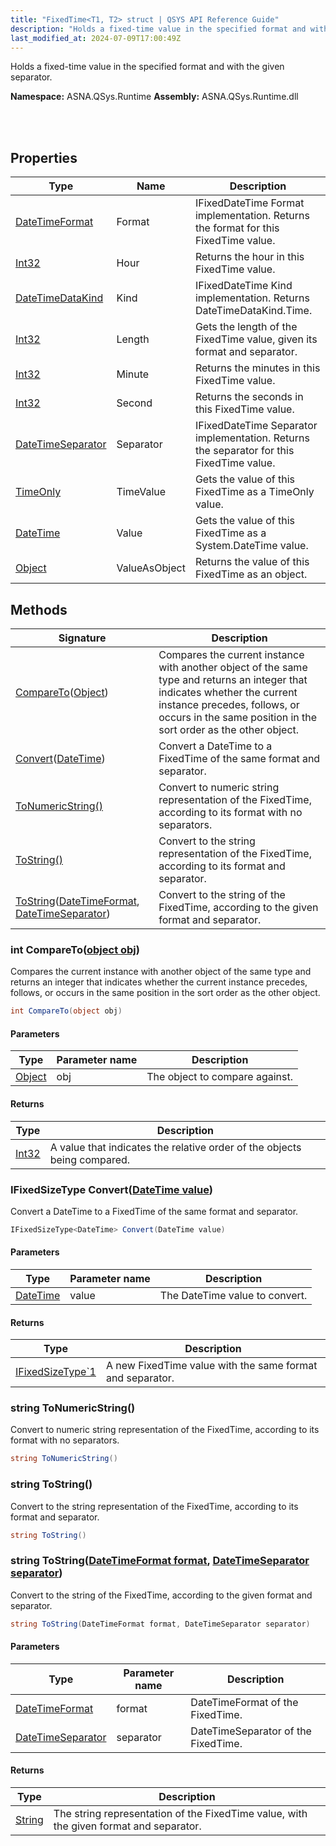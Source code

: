 ```yaml
---
title: "FixedTime<T1, T2> struct | QSYS API Reference Guide"
description: "Holds a fixed-time value in the specified format and with the given separator. "
last_modified_at: 2024-07-09T17:00:49Z
---
```


Holds a fixed-time value in the specified format and with the given separator.

**Namespace:** ASNA.QSys.Runtime
**Assembly:** ASNA.QSys.Runtime.dll

<br>
<br>

## Properties

| Type | Name | Description
| --- | --- | --- 
| [DateTimeFormat](/reference/datagate/datagate-common/date-time-format.html) | Format | IFixedDateTime Format implementation. Returns the format for this FixedTime value. |
| [Int32](https://learn.microsoft.com/en-us/dotnet/csharp/language-reference/builtin-types/integral-numeric-types) | Hour | Returns the hour in this FixedTime value. |
| [DateTimeDataKind](/reference/runtime/qsys-runtime/date-time-data-kind.html) | Kind | IFixedDateTime Kind implementation. Returns DateTimeDataKind.Time. |
| [Int32](https://learn.microsoft.com/en-us/dotnet/csharp/language-reference/builtin-types/integral-numeric-types) | Length | Gets the length of the FixedTime value, given its format and separator. |
| [Int32](https://learn.microsoft.com/en-us/dotnet/csharp/language-reference/builtin-types/integral-numeric-types) | Minute | Returns the minutes in this FixedTime value. |
| [Int32](https://learn.microsoft.com/en-us/dotnet/csharp/language-reference/builtin-types/integral-numeric-types) | Second | Returns the seconds in this FixedTime value. |
| [DateTimeSeparator](/reference/runtime/qsys-runtime/date-time-separator.html) | Separator | IFixedDateTime Separator implementation. Returns the separator for this FixedTime value. |
| [TimeOnly](https://learn.microsoft.com/en-us/dotnet/api/system.timeonly?view=net-8.0) | TimeValue | Gets the value of this FixedTime as a TimeOnly value. |
| [DateTime](https://docs.microsoft.com/en-us/dotnet/api/system.datetime) | Value | Gets the value of this FixedTime as a System.DateTime value. |
| [Object](https://docs.microsoft.com/en-us/dotnet/api/system.object) | ValueAsObject | Returns the value of this FixedTime as an object. |

## Methods

| Signature | Description |
| --- | --- |
| [CompareTo](#int-comparetoobject-obj)([Object](https://docs.microsoft.com/en-us/dotnet/api/system.object)) | Compares the current instance with another object of the same type and returns an integer that indicates whether the current instance precedes, follows, or occurs in the same position in the sort order as the other object.
| [Convert](#ifixedsizetype-datetime-convertdatetime-value)([DateTime](https://docs.microsoft.com/en-us/dotnet/api/system.datetime)) | Convert a DateTime to a FixedTime of the same format and separator.
| [ToNumericString()](#string-tonumericstring) | Convert to numeric string representation of the FixedTime, according to its format with no separators.
| [ToString()](#string-tostring) | Convert to the string representation of the FixedTime, according to its format and separator.
| [ToString](#string-tostringdatetimeformat-format-datetimeseparator-separator)([DateTimeFormat](/reference/datagate/datagate-common/date-time-format.html), [DateTimeSeparator](/reference/runtime/qsys-runtime/date-time-separator.html)) | Convert to the string of the FixedTime, according to the given format and separator.

### int CompareTo([object obj](https://docs.microsoft.com/en-us/dotnet/api/system.object))

Compares the current instance with another object of the same type and returns an integer that indicates whether the current instance precedes, follows, or occurs in the same position in the sort order as the other object.

```cs
int CompareTo(object obj)
```

#### Parameters

| Type | Parameter name | Description
| --- | --- | ---
| [Object](https://docs.microsoft.com/en-us/dotnet/api/system.object) | obj | The object to compare against.

#### Returns

| Type | Description
| --- | ---
| [Int32](https://docs.microsoft.com/en-us/dotnet/api/system.int32) | A value that indicates the relative order of the objects being compared.

### IFixedSizeType<DateTime> Convert([DateTime value](https://docs.microsoft.com/en-us/dotnet/api/system.datetime))

Convert a DateTime to a FixedTime of the same format and separator.

```cs
IFixedSizeType<DateTime> Convert(DateTime value)
```

#### Parameters

| Type | Parameter name | Description
| --- | --- | ---
| [DateTime](https://docs.microsoft.com/en-us/dotnet/api/system.datetime) | value | The DateTime value to convert.

#### Returns

| Type | Description
| --- | ---
| [IFixedSizeType`1](/reference/runtime/qsys-runtime/i-fixed-size-type-1.html) | A new FixedTime value with the same format and separator.

### string ToNumericString()

Convert to numeric string representation of the FixedTime, according to its format with no separators.

```cs
string ToNumericString()
```

### string ToString()

Convert to the string representation of the FixedTime, according to its format and separator.

```cs
string ToString()
```

### string ToString([DateTimeFormat format](/reference/datagate/datagate-common/date-time-format.html), [DateTimeSeparator separator](/reference/runtime/qsys-runtime/date-time-separator.html))

Convert to the string of the FixedTime, according to the given format and separator.

```cs
string ToString(DateTimeFormat format, DateTimeSeparator separator)
```

#### Parameters

| Type | Parameter name | Description
| --- | --- | ---
| [DateTimeFormat](/reference/datagate/datagate-common/date-time-format.html) | format | DateTimeFormat of the FixedTime.
| [DateTimeSeparator](/reference/runtime/qsys-runtime/date-time-separator.html) | separator | DateTimeSeparator of the FixedTime.

#### Returns

| Type | Description
| --- | ---
| [String](https://docs.microsoft.com/en-us/dotnet/api/system.string) | The string representation of the FixedTime value, with the given format and separator.
